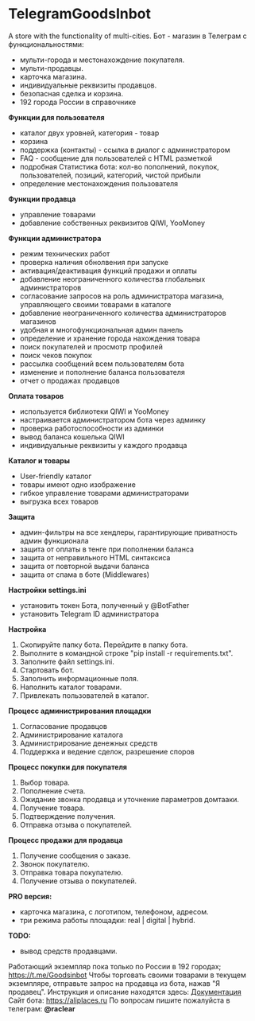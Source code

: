 # TelegramGoodsInbot
A store with the functionality of multi-cities.
Бот - магазин в Телеграм с функциональностями:
- мульти-города и местонахождение покупателя.
- мульти-продавцы.
- карточка магазина.
- индивидуальные реквизиты продавцов.
- безопасная сделка и корзина.
- 192 города России в справочнике


**Функции для пользователя**
- каталог двух уровней, категория - товар
- корзина
- поддержка (контакты) - ссылка в диалог с администратором
- FAQ - сообщение для пользователей с HTML разметкой
- подробная Статистика бота: кол-во пополнений, покупок, пользователей, позиций, категорий, чистой прибыли
- определение местонахождения пользователя


**Функции продавца**
- управление товарами
- добавление собственных реквизитов QIWI, YooMoney


**Функции администратора**
- режим технических работ
- проверка наличия обнолвения при запуске
- активация/деактивация функций продажи и оплаты
- добавление неограниченного количества глобальных администраторов
- согласование запросов на роль администратора магазина, управляющего своими товарами в каталоге
- добавление неограниченного количества администраторов магазинов
- удобная и многофункциональная админ панель
- определение и хранение города нахождения товара
- поиск покупателей и просмотр профилей
- поиск чеков покупок
- рассылка сообщений всем пользователям бота
- изменение и пополнение баланса пользователя
- отчет о продажах продавцов


**Оплата товаров**
- используется библиотеки QIWI и YooMoney
- настраивается администратором бота через админку
- проверка работоспособности из админки
- вывод баланса кошелька QIWI
- индивидуальные реквизиты у каждого продавца


**Каталог и товары**
- User-friendly каталог
- товары имеют одно изображение
- гибкое управление товарами администраторами
- выгрузка всех товаров


**Защита**
- админ-фильтры на все хендлеры, гарантирующие приватность админ функционала
- защита от оплаты в тенге при пополнении баланса
- защита от неправильного HTML синтаксиса
- защита от повторной выдачи баланса
- защита от спама в боте (Middlewares)


**Настройки settings.ini**
- установить токен Бота, полученный у @BotFather
- установить Telegram ID администратора


**Настройка**
1. Скопируйте папку бота. Перейдите в папку бота.
2. Выполните в командной строке "pip install -r requirements.txt".
2. Заполните файл settings.ini.
3. Стартовать бот. 
4. Заполнить информационные поля. 
5. Наполнить каталог товарами.
6. Привлекать пользователей в каталог.


**Процесс администрирования площадки**
1. Согласование продавцов
2. Администрирование каталога
3. Администрирование денежных средств
4. Поддержка и ведение сделок, разрешение споров


**Процесс покупки для покупателя**
1. Выбор товара. 
2. Пополнение счета. 
3. Ожидание звонка продавца и уточнение параметров домтааки. 
4. Получение товара. 
5. Подтверждение получения.
6. Отправка отзыва о покупателей.


**Процесс продажи для продавца**
1. Получение сообщения о заказе. 
2. Звонок покупателю. 
3. Отправка товара покупателю.
4. Получение отзыва о покупателей.


**PRO версия:**
- карточка магазина, с логотипом, телефоном, адресом.
- три режима работы площадки: real | digital | hybrid.


**TODO:**
- вывод средств продавцами.


Работающий экземпляр пока только по России в 192 городах; https://t.me/Goodsinbot
Чтобы торговать своими товарами в текущем экземпляре, отправьте запрос на продавца из бота, нажав "Я продавец".
Инструкция и описание находятся здесь: <a href='https://github.com/rashidovich2/TelegramGoodsInbot/wiki/Главная-TelegramGoodsinbot---меню-бота-для-разных-ролей'>Документация</a>
Сайт бота: https://aliplaces.ru
По вопросам пишите пожалуйста в телеграм: **@raclear**
